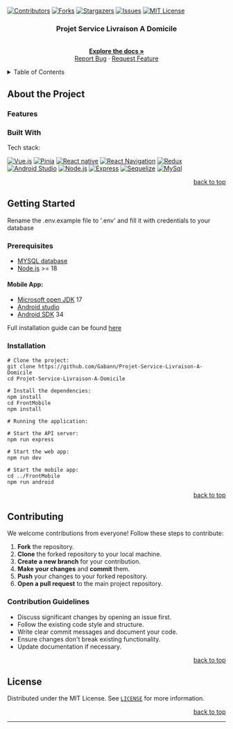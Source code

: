 <!--suppress ALL, HtmlUnknownAnchorTarget -->
<a id="readme-top"></a>

[![Contributors][contributors-shield]][contributors-url]
[![Forks][forks-shield]][forks-url]
[![Stargazers][stars-shield]][stars-url]
[![Issues][issues-shield]][issues-url]
[![MIT License][license-shield]][license-url]

<h3 align="center">Projet Service Livraison A Domicile</h3>



<div align="center">
  <p>
    <br />
    <a href="https://github.com/Gabann/Projet-Service-Livraison-A-Domicile/tree/main/Documentation"><strong>Explore the docs »</strong></a>
    <br />
    <a href="https://github.com/gabann/Projet-Service-Livraison-A-Domicile/issues">Report Bug</a>
    ·
    <a href="https://github.com/gabann/Projet-Service-Livraison-A-Domicile/issues">Request Feature</a>
  </p>
</div>



<!-- TABLE OF CONTENTS -->
<details>
  <summary>Table of Contents</summary>
  <ol>
    <li>
      <a href="#about-the-project">About The Project</a>
      <ul>
        <li><a href="#built-with">Built With</a></li>
      </ul>
    </li>
    <li>
      <a href="#getting-started">Getting Started</a>
      <ul>
        <li><a href="#prerequisites">Prerequisites</a></li>
        <li><a href="#installation">Installation</a></li>
      </ul>
    </li>
    <li><a href="#usage">Usage</a></li>
    <li><a href="#preview">Preview</a></li>
    <li><a href="#roadmap">Roadmap</a></li>
    <li><a href="#contributing">Contributing</a></li>
    <li><a href="#license">License</a></li>
    <li><a href="#contact">Contact</a></li>
  </ol>
</details>

<!-- ABOUT THE PROJECT -->

## About the Project

### Features

### Built With

Tech stack:

[![Vue.js][VueBadge]][VueUrl]
[![Pinia][PiniaBadge]][PiniaUrl]
[![React native][ReactNativeBadge]][ReactNativeUrl]
[![React Navigation][ReactNavigationBadge]][ReactNavigationUrl]
[![Redux][ReduxBadge]][ReduxUrl]
[![Android Studio][AndroidStudioBadge]][AndroidStudioUrl]
[![Node.js][NodeBadge]][NodeUrl]
[![Express][ExpressBagde]][ExpressUrl]
[![Sequelize][SequelizeBagde]][SequelizeUrl]
[![MySql][MySqlBagde]][MySqlUrl]



<div align="right"><a href="#readme-top">back to top</a></div>


<!-- GETTING STARTED -->

## Getting Started

Rename the .env.example file to '.env' and fill it with credentials to your database

### Prerequisites

- [MYSQL database](https://www.mysql.com/fr/)
- [Node.js](https://nodejs.org/en) >= 18

#### Mobile App:

- [Microsoft open JDK](https://learn.microsoft.com/en-us/java/openjdk/download) 17
- [Android studio](https://developer.android.com/studio)
- [Android SDK](https://developer.android.com/tools/releases/platforms) 34

Full installation guide can be found [here](https://reactnative.dev/docs/environment-setup?guide=native)

### Installation

```
# Clone the project:
git clone https://github.com/Gabann/Projet-Service-Livraison-A-Domicile
cd Projet-Service-Livraison-A-Domicile

# Install the dependencies:
npm install
cd FrontMobile
npm install

# Running the application:

# Start the API server:
npm run express

# Start the web app:
npm run dev

# Start the mobile app:
cd ../FrontMobile
npm run android
```

<div align="right"><a href="#readme-top">back to top</a></div>


[//]: # (<!-- USAGE EXAMPLES -->)

[//]: # ()

[//]: # (## Usage)

[//]: # ()

[//]: # (<div align="right"><a href="#readme-top">back to top</a></div>)

[//]: # (<!-- PREVIEW -->)

[//]: # (## Preview)

[//]: # ()

[//]: # (<div align="right"><a href="#readme-top">back to top</a></div>)

[//]: # (<!-- ROADMAP -->)

[//]: # ()

[//]: # (## Roadmap)

[//]: # ()

[//]: # ([//]: # &#40;- [ ] Feature&#41;)

[//]: # ()

[//]: # ([//]: # &#40;    - [ ] Nested Feature&#41;)

[//]: # ()

[//]: # (<div align="right"><a href="#readme-top">back to top</a></div>)



<!-- CONTRIBUTING -->

## Contributing

We welcome contributions from everyone! Follow these steps to contribute:

1. **Fork** the repository.
2. **Clone** the forked repository to your local machine.
3. **Create a new branch** for your contribution.
4. **Make your changes** and **commit** them.
5. **Push** your changes to your forked repository.
6. **Open a pull request** to the main project repository.

### Contribution Guidelines

- Discuss significant changes by opening an issue first.
- Follow the existing code style and structure.
- Write clear commit messages and document your code.
- Ensure changes don't break existing functionality.
- Update documentation if necessary.

<div align="right"><a href="#readme-top">back to top</a></div>

<!-- LICENSE -->

## License

Distributed under the MIT License. See [`LICENSE`](https://github.com/Gabann/Projet-Service-Livraison-A-Domicile/blob/main/LICENSE) for more
information.

<div align="right"><a href="#readme-top">back to top</a></div>


---------------------------------------------------------------

[ReactBadge]: https://img.shields.io/badge/React-61DAFB?logo=react&logoColor=000&style=for-the-badge

[ReactUrl]: https://react.dev/

[ReactNativeBadge]: https://img.shields.io/badge/ReactNative-61DAFB?logo=react&logoColor=000&style=for-the-badge

[ReactNativeUrl]: https://reactnative.dev/

[ReduxBadge]: https://img.shields.io/badge/Redux-764ABC?logo=redux&logoColor=white&style=for-the-badge

[ReduxUrl]: https://redux.js.org/

[AndroidStudioBadge]: https://img.shields.io/badge/AndroidStudio-3DDC84?logo=android-studio&logoColor=white&style=for-the-badge

[AndroidStudioUrl]: https://developer.android.com/studio

[NodeBadge]: https://img.shields.io/badge/Node.js-339933?logo=node.js&logoColor=white&style=for-the-badge

[NodeUrl]: https://nodejs.org/

[ReactNavigationBadge]: https://img.shields.io/badge/ReactNavigation-000?logo=react&logoColor=61DAFB&style=for-the-badge

[ReactNavigationUrl]: https://reactnavigation.org/

[repo-link]: https://github.com/Gabann/Projet-Service-Livraison-A-Domicile

[contributors-shield]: https://img.shields.io/github/contributors/gabann/Projet-Service-Livraison-A-Domicile.svg?style=for-the-badge

[contributors-url]: https://github.com/gabann/Projet-Service-Livraison-A-Domicile/graphs/contributors

[forks-shield]: https://img.shields.io/github/forks/gabann/Projet-Service-Livraison-A-Domicile.svg?style=for-the-badge

[forks-url]: https://github.com/gabann/Projet-Service-Livraison-A-Domicile/network/members

[stars-shield]: https://img.shields.io/github/stars/gabann/Projet-Service-Livraison-A-Domicile.svg?style=for-the-badge

[stars-url]: https://github.com/gabann/Projet-Service-Livraison-A-Domicile/stargazers

[issues-shield]: https://img.shields.io/github/issues/gabann/Projet-Service-Livraison-A-Domicile.svg?style=for-the-badge

[issues-url]: https://github.com/Gabann/Projet-Service-Livraison-A-Domicile/issues

[license-shield]: https://img.shields.io/github/license/gabann/Projet-Service-Livraison-A-Domicile.svg?style=for-the-badge

[license-url]: https://github.com/Gabann/Projet-Service-Livraison-A-Domicile/blob/main/LICENSE

[VueBadge]: https://img.shields.io/badge/Vue.js-35495E?style=for-the-badge&logo=vue.js&logoColor=4FC08D

[VueUrl]: https://vuejs.org/

[PiniaBadge]: https://img.shields.io/badge/Pinia-35495E?style=for-the-badge&logo=vue.js&logoColor=4FC08D&color=FDDA0D

[PiniaUrl]: https://pinia.vuejs.org/

[ExpressBagde]: https://img.shields.io/badge/Express.js-404D59?style=for-the-badge

[ExpressUrl]: https://expressjs.com/fr/

[SequelizeBagde]: https://img.shields.io/badge/sequelize-323330?style=for-the-badge&logo=sequelize&logoColor=blue

[SequelizeUrl]: https://sequelize.org/

[MySqlBagde]: https://img.shields.io/badge/MySQL-005C84?style=for-the-badge&logo=mysql&logoColor=white

[MySqlUrl]: https://www.mysql.com/fr/

